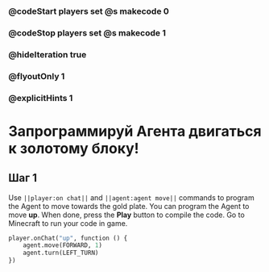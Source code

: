 ### @codeStart players set @s makecode 0
### @codeStop players set @s makecode 1

### @hideIteration true 
### @flyoutOnly 1
### @explicitHints 1


# Запрограммируй Агента двигаться к золотому блоку!

## Шаг 1
Use ``||player:on chat||`` and  ``||agent:agent move||`` commands to program the Agent to move towards the gold plate. You can program the Agent to move **up**. When done, press the **Play** button to compile the code. Go to Minecraft to run your code in game.

```python
player.onChat("up", function () {
    agent.move(FORWARD, 1)
    agent.turn(LEFT_TURN)
})
```
